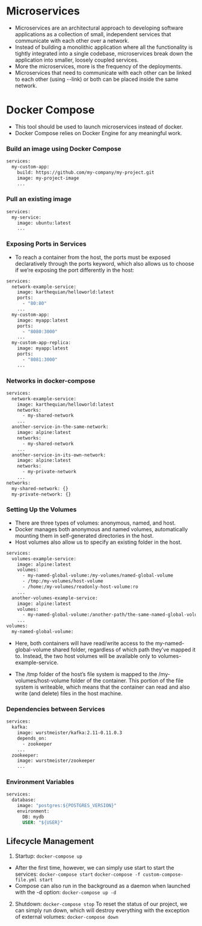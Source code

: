 # Microservices
- Microservices are an architectural approach to developing software applications as a collection of small, independent services that communicate with each other over a network.
- Instead of building a monolithic application where all the functionality is tightly integrated into a single codebase, microservices break down the application into smaller, loosely coupled services.
- More the microservices, more is the frequency of the deployments.
- Microservices that need to communicate with each other can be linked to each other (using --link) or both can be placed inside the same network.

# Docker Compose
- This tool should be used to launch microservices instead of docker.
- Docker Compose relies on Docker Engine for any meaningful work.

### Build an image using Docker Compose
```Dockerfile
services: 
  my-custom-app:
    build: https://github.com/my-company/my-project.git
    image: my-project-image
    ...
```
### Pull an existing image 
```Dockerfile
services: 
  my-service:
    image: ubuntu:latest
    ...
```
### Exposing Ports in Services
- To reach a container from the host, the ports must be exposed declaratively through the ports keyword, which also allows us to choose if we’re exposing the port differently in the host:

```Dockerfile
services:
  network-example-service:
    image: karthequian/helloworld:latest
    ports:
      - "80:80"
    ...
  my-custom-app:
    image: myapp:latest
    ports:
      - "8080:3000"
    ...
  my-custom-app-replica:
    image: myapp:latest
    ports:
      - "8081:3000"
    ...
```
### Networks in docker-compose
```Dockerfile
services:
  network-example-service:
    image: karthequian/helloworld:latest
    networks: 
      - my-shared-network
    ...
  another-service-in-the-same-network:
    image: alpine:latest
    networks: 
      - my-shared-network
    ...
  another-service-in-its-own-network:
    image: alpine:latest
    networks: 
      - my-private-network
    ...
networks:
  my-shared-network: {}
  my-private-network: {}
```
### Setting Up the Volumes
- There are three types of volumes: anonymous, named, and host.
- Docker manages both anonymous and named volumes, automatically mounting them in self-generated directories in the host.
- Host volumes also allow us to specify an existing folder in the host.
```Dockerfile
services:
  volumes-example-service:
    image: alpine:latest
    volumes: 
      - my-named-global-volume:/my-volumes/named-global-volume
      - /tmp:/my-volumes/host-volume
      - /home:/my-volumes/readonly-host-volume:ro
    ...
  another-volumes-example-service:
    image: alpine:latest
    volumes:
      - my-named-global-volume:/another-path/the-same-named-global-volume
    ...
volumes:
  my-named-global-volume: 
```
- Here, both containers will have read/write access to the my-named-global-volume shared folder, regardless of which path they’ve mapped it to. Instead, the two host volumes will be available only to volumes-example-service.

- The /tmp folder of the host’s file system is mapped to the /my-volumes/host-volume folder of the container. This portion of the file system is writeable, which means that the container can read and also write (and delete) files in the host machine.

### Dependencies between Services
```Dockerfile
services:
  kafka:
    image: wurstmeister/kafka:2.11-0.11.0.3
    depends_on:
      - zookeeper
    ...
  zookeeper:
    image: wurstmeister/zookeeper
    ...
```

### Environment Variables
```Dockerfile
services:
  database: 
    image: "postgres:${POSTGRES_VERSION}"
    environment:
      DB: mydb
      USER: "${USER}"
```

## Lifecycle Management
1. Startup:
`docker-compose up`
- After the first time, however, we can simply use start to start the services:
`docker-compose start`
`docker-compose -f custom-compose-file.yml start`
- Compose can also run in the background as a daemon when launched with the -d option:
`docker-compose up -d`
2. Shutdown:
`docker-compose stop`
To reset the status of our project, we can simply run down, which will destroy everything with the exception of external volumes:
`docker-compose down`
